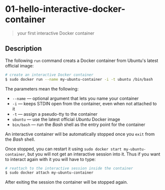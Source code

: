 # 01-hello-interactive-docker-container
> your first interactive Docker container

## Description
The following `run` command creats a Docker container from Ubuntu's latest official image:

```bash
# create an interactive Docker container
$ sudo docker run --name my-ubuntu-container -i -t ubuntu /bin/bash
```

The parameters mean the following:
+ `--name` &mdash; optional argument that lets you name your container
+ `-i` &mdash; keeps STDIN open from the container, even when not attached to it
+ `-t` &mdash; assign a pseudo-tty to the container
+ `ubuntu` &mdash; use the latest official *Ubuntu* Docker image
+ `bin/bash` &mdash; run the *Bash* shell as the entry point for the container

An interactive container will be automatically stopped once you `exit` from the *Bash* shell.

Once stopped, you can restart it using `sudo docker start my-ubuntu-container`, but you will not get an interactive session into it. Thus if you want to interact again with it you will have to type:

```bash
# reattach to the interactive session inside the container
$ sudo docker attach my-ubuntu-container
```

After exiting the session the container will be stopped again.